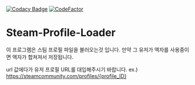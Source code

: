 [![Codacy Badge](https://api.codacy.com/project/badge/Grade/40c8f8c06f784ecb90f60a3b45c7d173)](https://app.codacy.com/manual/gunyu1019/Steam-Profile-Loader?utm_source=github.com&utm_medium=referral&utm_content=gunyu1019/Steam-Profile-Loader&utm_campaign=Badge_Grade_Dashboard)
[![CodeFactor](https://www.codefactor.io/repository/github/gunyu1019/steam-profile-loader/badge)](https://www.codefactor.io/repository/github/gunyu1019/steam-profile-loader)
# Steam-Profile-Loader
이 프로그램은 스팀 프로필 파일을 불러오는것 입니다. 만약 그 유저가 액자를 사용중이면 액자가 합쳐져서 저장됩니다.

url 값에다가 유저 프로필 URL를 대입해주시기 바랍니다.
ex.) https://steamcommunity.com/profiles/{profile_ID}
